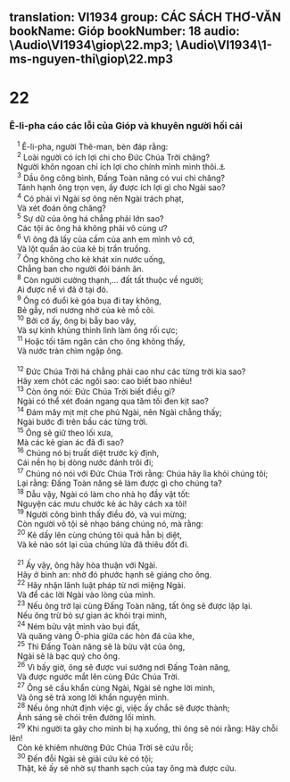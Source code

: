 translation: VI1934
group: CÁC SÁCH THƠ-VĂN
bookName: Gióp 
bookNumber: 18
audio: \Audio\VI1934\giop\22.mp3; \Audio\VI1934\1-ms-nguyen-thi\giop\22.mp3
-------

<div class="title"><h1>22</h1><h3>Ê-li-pha cáo các lỗi của Gióp và khuyên người hối cải</h3></div>
<span class="verse giop_22_1"> <sup>1</sup> Ê-li-pha, người Thê-man, bèn đáp rằng: <br/></span>
<span class="verse giop_22_2"> <sup>2</sup> Loài người có ích lợi chi cho Đức Chúa Trời chăng? <br/> Người khôn ngoan chỉ ích lợi cho chính mình mình thôi.<a data-toggle="tooltip" data-placement="bottom" title="Giop 35:6-8">⚓</a><br/></span>
<span class="verse giop_22_3"> <sup>3</sup> Dầu ông công bình, Đấng Toàn năng có vui chi chăng? <br/> Tánh hạnh ông trọn vẹn, ấy được ích lợi gì cho Ngài sao? <br/></span>
<span class="verse giop_22_4"> <sup>4</sup> Có phải vì Ngài sợ ông nên Ngài trách phạt, <br/> Và xét đoán ông chăng? <br/></span>
<span class="verse giop_22_5"> <sup>5</sup> Sự dữ của ông há chẳng phải lớn sao? <br/> Các tội ác ông há không phải vô cùng ư? <br/></span>
<span class="verse giop_22_6"> <sup>6</sup> Vì ông đã lấy của cầm của anh em mình vô cớ, <br/> Và lột quần áo của kẻ bị trần truồng. <br/></span>
<span class="verse giop_22_7"> <sup>7</sup> Ông không cho kẻ khát xin nước uống, <br/> Chẳng ban cho người đói bánh ăn. <br/></span>
<span class="verse giop_22_8"> <sup>8</sup> Còn người cường thạnh,… đất tất thuộc về người; <br/> Ai được nể vì đã ở tại đó. <br/></span>
<span class="verse giop_22_9"> <sup>9</sup> Ông có đuổi kẻ góa bụa đi tay không, <br/> Bẻ gẫy, nơi nương nhờ của kẻ mồ côi. <br/></span>
<span class="verse giop_22_10"> <sup>10</sup> Bởi cớ ấy, ông bị bẫy bao vây, <br/> Và sự kinh khủng thình lình làm ông rối cực; <br/></span>
<span class="verse giop_22_11"> <sup>11</sup> Hoặc tối tăm ngăn cản cho ông không thấy, <br/> Và nước tràn chìm ngập ông. <br/> <br/></span>
<span class="verse giop_22_12"> <sup>12</sup> Đức Chúa Trời há chẳng phải cao như các từng trời kia sao? <br/> Hãy xem chót các ngôi sao: cao biết bao nhiêu! <br/></span>
<span class="verse giop_22_13"> <sup>13</sup> Còn ông nói: Đức Chúa Trời biết điều gì? <br/> Ngài có thể xét đoán ngang qua tăm tối đen kịt sao? <br/></span>
<span class="verse giop_22_14"> <sup>14</sup> Đám mây mịt mịt che phủ Ngài, nên Ngài chẳng thấy; <br/> Ngài bước đi trên bầu các từng trời. <br/></span>
<span class="verse giop_22_15"> <sup>15</sup> Ông sẽ giữ theo lối xưa, <br/> Mà các kẻ gian ác đã đi sao? <br/></span>
<span class="verse giop_22_16"> <sup>16</sup> Chúng nó bị truất diệt trước kỳ định, <br/> Cái nền họ bị dòng nước đánh trôi đi; <br/></span>
<span class="verse giop_22_17"> <sup>17</sup> Chúng nó nói với Đức Chúa Trời rằng: Chúa hãy lìa khỏi chúng tôi; <br/> Lại rằng: Đấng Toàn năng sẽ làm được gì cho chúng ta? <br/></span>
<span class="verse giop_22_18"> <sup>18</sup> Dẫu vậy, Ngài có làm cho nhà họ đầy vật tốt: <br/> Nguyện các mưu chước kẻ ác hãy cách xa tôi! <br/></span>
<span class="verse giop_22_19"> <sup>19</sup> Người công bình thấy điều đó, và vui mừng; <br/> Còn người vô tội sẽ nhạo báng chúng nó, mà rằng: <br/></span>
<span class="verse giop_22_20"> <sup>20</sup> Kẻ dấy lên cùng chúng tôi quả hẳn bị diệt, <br/> Và kẻ nào sót lại của chúng lửa đã thiêu đốt đi. <br/> <br/></span>
<span class="verse giop_22_21"> <sup>21</sup> Ấy vậy, ông hãy hòa thuận với Ngài. <br/> Hãy ở bình an: nhờ đó phước hạnh sẽ giáng cho ông. <br/></span>
<span class="verse giop_22_22"> <sup>22</sup> Hãy nhận lãnh luật pháp từ nơi miệng Ngài. <br/> Và để các lời Ngài vào lòng của mình. <br/></span>
<span class="verse giop_22_23"> <sup>23</sup> Nếu ông trở lại cùng Đấng Toàn năng, tất ông sẽ được lập lại. <br/> Nếu ông trừ bỏ sự gian ác khỏi trại mình, <br/></span>
<span class="verse giop_22_24"> <sup>24</sup> Ném bửu vật mình vào bụi đất, <br/> Và quăng vàng Ô-phia giữa các hòn đá của khe, <br/></span>
<span class="verse giop_22_25"> <sup>25</sup> Thì Đấng Toàn năng sẽ là bửu vật của ông, <br/> Ngài sẽ là bạc quý cho ông. <br/></span>
<span class="verse giop_22_26"> <sup>26</sup> Vì bấy giờ, ông sẽ được vui sướng nơi Đấng Toàn năng, <br/> Và được ngước mắt lên cùng Đức Chúa Trời. <br/></span>
<span class="verse giop_22_27"> <sup>27</sup> Ông sẽ cầu khẩn cùng Ngài, Ngài sẽ nghe lời mình, <br/> Và ông sẽ trả xong lời khẩn nguyện mình. <br/></span>
<span class="verse giop_22_28"> <sup>28</sup> Nếu ông nhứt định việc gì, việc ấy chắc sẽ được thành; <br/> Ánh sáng sẽ chói trên đường lối mình. <br/></span>
<span class="verse giop_22_29"> <sup>29</sup> Khi người ta gây cho mình bị hạ xuống, thì ông sẽ nói rằng: Hãy chỗi lên! <br/> Còn kẻ khiêm nhường Đức Chúa Trời sẽ cứu rỗi; <br/></span>
<span class="verse giop_22_30"> <sup>30</sup> Đến đỗi Ngài sẽ giải cứu kẻ có tội; <br/> Thật, kẻ ấy sẽ nhờ sự thanh sạch của tay ông mà được cứu. <br/></span>
